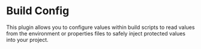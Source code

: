 # Build Config
This plugin allows you to configure values within build scripts to read values from the environment
or properties files to safely inject protected values into your project.
